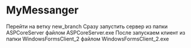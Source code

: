 # MyMessanger
Перейти на ветку new_branch
Сразу запустить сервер из папки ASPCoreServer файлом ASPCoreServer.exe
После запускаем клиент из папки WindowsFormsClient_2 файлом WindowsFormsClient_2.exe
